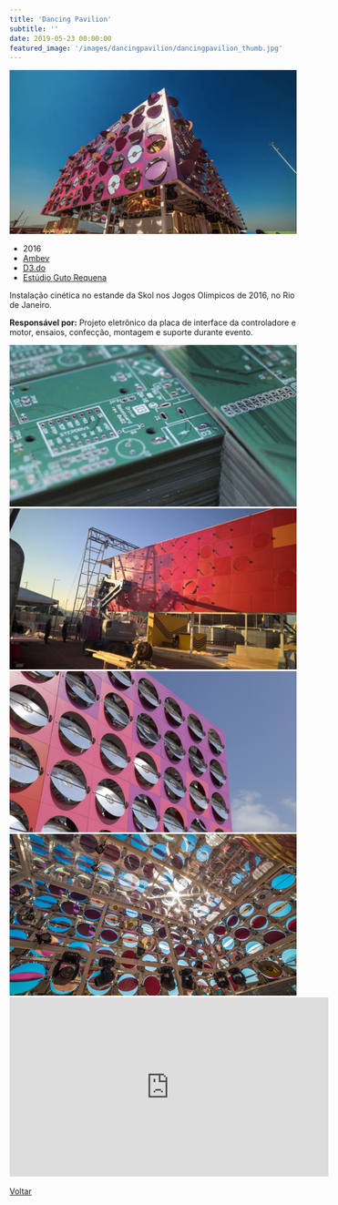```yaml
---
title: 'Dancing Pavilion'
subtitle: ''
date: 2019-05-23 00:00:00
featured_image: '/images/dancingpavilion/dancingpavilion_thumb.jpg'
---
```


![](/images/dancingpavilion/dancingpavilion_01.jpg)

* 2016
* [Ambev](https://nubank.com.br/)
* [D3.do](https://d3.do/)
* [Estúdio Guto Requena](https://gutorequena.com/)

Instalação cinética no estande da Skol nos Jogos Olímpicos de 2016, no Rio de Janeiro.

**Responsável por:** Projeto eletrônico da placa de interface da controladore e motor, ensaios, confecção, montagem e suporte durante evento.

<div class="gallery" data-columns="2">
	<img src="/images/dancingpavilion/dancingpavilion_04.jpg">
	<img src="/images/dancingpavilion/dancingpavilion_02.jpg">
	<img src="/images/dancingpavilion/dancingpavilion_05.jpg">
	<img src="/images/dancingpavilion/dancingpavilion_06.jpg">
</div>

<iframe width="560" height="315" src="https://www.youtube-nocookie.com/embed/jQHRpbCH1T4?controls=0" frameborder="0" allow="accelerometer; autoplay; clipboard-write; encrypted-media; gyroscope; picture-in-picture" allowfullscreen></iframe>

<a href='/' class="button button--large">Voltar</a>